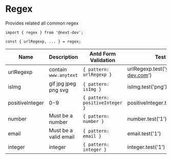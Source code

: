 # Regex

Provides related all common regex

```tsx |pure
import { regex } from '@next-dev';

const { urlRegexp, ... } = regex;
```

| Name            | Description           | Antd Form Validation           | Test                               | Result |
| --------------- | --------------------- | ------------------------------ | ---------------------------------- | ------ |
| urlRegexp       | contain `www.anytext` | `{ pattern: urlRegexp }`       | urlRegexp.test('www.next-dev.com') | true   |
| isImg           | gif jpg jpeg png svg  | `{ pattern: isImg }`           | isImg.test('png')                  | true   |
| positiveInteger | 0-9                   | `{ pattern: positiveInteger }` | positiveInteger.test('-1')         | false  |
| number          | Must be a number      | `{ pattern: number }`          | number.test('1')                   | true   |
| email           | Must be a valid email | `{ pattern: email }`           | email.test('1')                    | false  |
| integer         | integer               | `{ pattern: integer }`         | integer.test('1')                  | true   |
